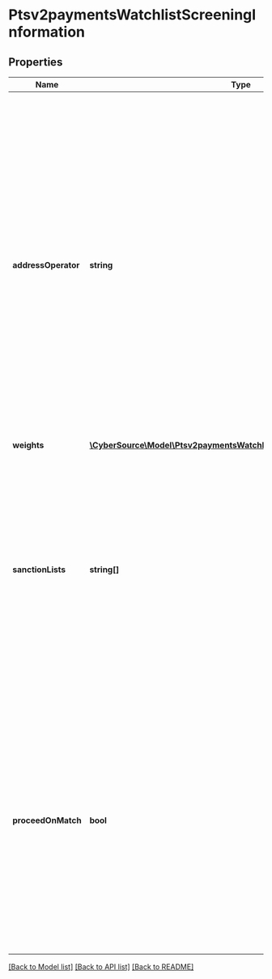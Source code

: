 # Ptsv2paymentsWatchlistScreeningInformation

## Properties
Name | Type | Description | Notes
------------ | ------------- | ------------- | -------------
**addressOperator** | **string** | Parts of the customer’s information that must match with an entry in the DPL (denied parties list) before a match occurs. This field can contain one of the following values: - AND: (default) The customer’s name or company and the customer’s address must appear in the database. - OR: The customer’s name must appear in the database. - IGNORE: You want the service to detect a match only of the customer’s name or company but not of the address. | [optional] 
**weights** | [**\CyberSource\Model\Ptsv2paymentsWatchlistScreeningInformationWeights**](Ptsv2paymentsWatchlistScreeningInformationWeights.md) |  | [optional] 
**sanctionLists** | **string[]** | Use this field to specify which list(s) you want checked with the request. The reply will include the list name as well as the response data. To check against multiple lists, enter multiple list codes separated by a caret (^). For more information, see \&quot;Restricted and Denied Parties List,\&quot; page 68. | [optional] 
**proceedOnMatch** | **bool** | Indicates whether the transaction should proceed if there is a match. Possible values: - &#x60;true&#x60;: Transaction proceeds even when match is found in the Denied Parties List. The match is noted in the response. - &#x60;false&#x60;: Normal watchlist screening behavior occurs. (Transaction stops if a match to DPL occurs. Transaction proceeds if no match.) | [optional] 

[[Back to Model list]](../README.md#documentation-for-models) [[Back to API list]](../README.md#documentation-for-api-endpoints) [[Back to README]](../README.md)



